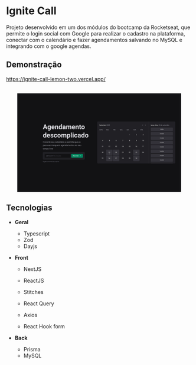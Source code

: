 # Ignite Call

Projeto desenvolvido em um dos módulos do bootcamp da Rocketseat, que permite o login social com Google para realizar o cadastro na plataforma, conectar com o calendário e fazer agendamentos salvando no MySQL e integrando com o google agendas.

## Demonstração

https://ignite-call-lemon-two.vercel.app/

<div align="center" style="margin: 30px;">
  <a href="https://ignite-call-lemon-two.vercel.app/">
    <img src="./SCR-20230614-tbfr.png" align="center" />
  </a>
</div>

## Tecnologias

- **Geral**

  - Typescript
  - Zod
  - Dayjs

- **Front**

  - NextJS
  - ReactJS
  - Stitches
  - React Query

  - Axios
  - React Hook form

- **Back**
  - Prisma
  - MySQL
